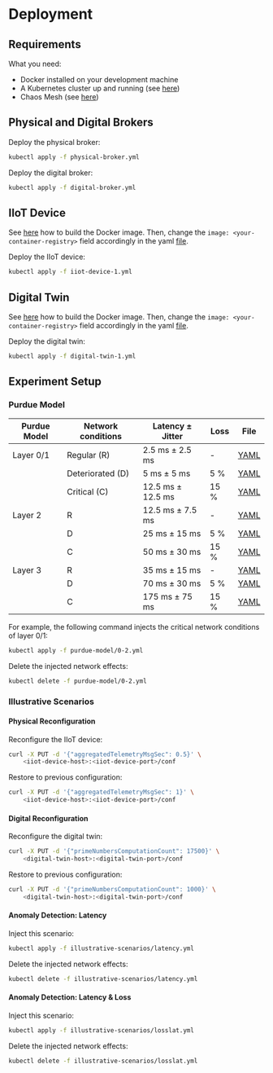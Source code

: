 # Deployment

## Requirements

What you need:
- Docker installed on your development machine
- A Kubernetes cluster up and running (see [here](../kubemake/README.md))
- Chaos Mesh (see [here](../kubemake/README.md))

## Physical and Digital Brokers

Deploy the physical broker:
```bash
kubectl apply -f physical-broker.yml
```

Deploy the digital broker:
```bash
kubectl apply -f digital-broker.yml
```

## IIoT Device

See [here](../iiot-device/README.md) how to build the Docker image. Then, change the `image: <your-container-registry>` field accordingly in the yaml [file](./iiot-device-1.yml).

Deploy the IIoT device:
```bash
kubectl apply -f iiot-device-1.yml
```

## Digital Twin

See [here](../wldt-digital-twin-mqtt/README.md) how to build the Docker image. Then, change the `image: <your-container-registry>` field accordingly in the yaml [file](./digital-twin-1.yml).

Deploy the digital twin:
```bash
kubectl apply -f digital-twin-1.yml
```

## Experiment Setup

### Purdue Model

| Purdue Model        | Network conditions | Latency ± Jitter            | Loss | File |
|---------------------|--------------------|-----------------------------|------| ---- |
| Layer 0/1           | Regular (R)        | 2.5 ms ± 2.5 ms             | -    | [YAML](./purdue-model/0-0.yml) |
|                     | Deteriorated (D)   | 5 ms ± 5 ms                 | 5 %  | [YAML](./purdue-model/0-1.yml) |
|                     | Critical (C)       | 12.5 ms ± 12.5 ms           | 15 % | [YAML](./purdue-model/0-2.yml) |
| Layer 2             | R                  | 12.5 ms ± 7.5 ms            | -    | [YAML](./purdue-model/1-0.yml) |
|                     | D                  | 25 ms ± 15 ms               | 5 %  | [YAML](./purdue-model/1-1.yml) |
|                     | C                  | 50 ms ± 30 ms               | 15 % | [YAML](./purdue-model/1-2.yml) |
| Layer 3             | R                  | 35 ms ± 15 ms               | -    | [YAML](./purdue-model/2-0.yml) |
|                     | D                  | 70 ms ± 30 ms               | 5 %  | [YAML](./purdue-model/2-1.yml) |
|                     | C                  | 175 ms ± 75 ms              | 15 % | [YAML](./purdue-model/2-2.yml) |

For example, the following command injects the critical network conditions of layer 0/1: 
```bash
kubectl apply -f purdue-model/0-2.yml
```

Delete the injected network effects:
```bash
kubectl delete -f purdue-model/0-2.yml
```

### Illustrative Scenarios

#### Physical Reconfiguration

Reconfigure the IIoT device:
```bash
curl -X PUT -d '{"aggregatedTelemetryMsgSec": 0.5}' \
    <iiot-device-host>:<iiot-device-port>/conf
```

Restore to previous configuration:
```bash
curl -X PUT -d '{"aggregatedTelemetryMsgSec": 1}' \
    <iiot-device-host>:<iiot-device-port>/conf
```

#### Digital Reconfiguration

Reconfigure the digital twin:
```bash
curl -X PUT -d '{"primeNumbersComputationCount": 17500}' \
    <digital-twin-host>:<digital-twin-port>/conf
```

Restore to previous configuration:
```bash
curl -X PUT -d '{"primeNumbersComputationCount": 1000}' \
    <digital-twin-host>:<digital-twin-port>/conf
```

#### Anomaly Detection: Latency

Inject this scenario:
```bash
kubectl apply -f illustrative-scenarios/latency.yml
```

Delete the injected network effects:
```bash
kubectl delete -f illustrative-scenarios/latency.yml
```

#### Anomaly Detection: Latency & Loss

Inject this scenario:
```bash
kubectl apply -f illustrative-scenarios/losslat.yml
```

Delete the injected network effects:
```bash
kubectl delete -f illustrative-scenarios/losslat.yml
```